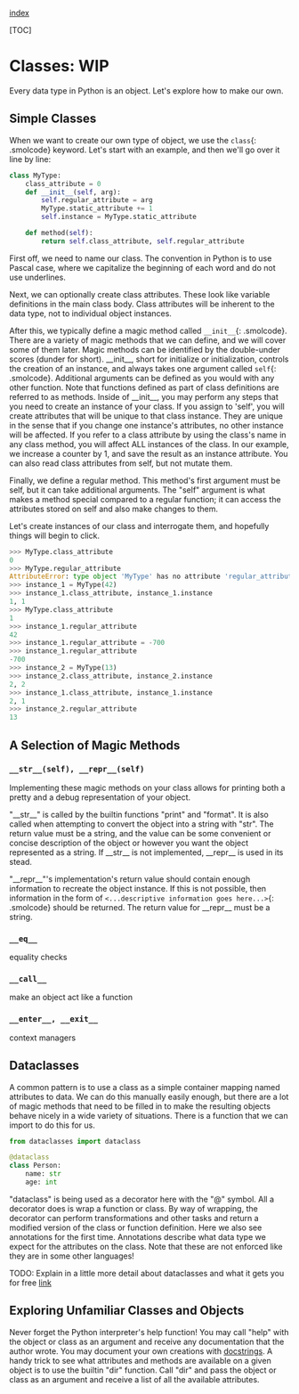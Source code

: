 [index]({{int_index}})

[TOC]

# Classes: WIP
Every data type in Python is an object.
Let's explore how to make our own.

## Simple Classes
When we want to create our own type of object, we use the `class`{: .smolcode} keyword.
Let's start with an example, and then we'll go over it line by line:

```py
class MyType:
    class_attribute = 0
    def __init__(self, arg):
        self.regular_attribute = arg
        MyType.static_attribute += 1
        self.instance = MyType.static_attribute

    def method(self):
        return self.class_attribute, self.regular_attribute
```

First off, we need to name our class.
The convention in Python is to use Pascal case, where we capitalize the beginning of each word and do not use underlines.

Next, we can optionally create class attributes. These look like variable definitions in the main class body.
Class attributes will be inherent to the data type, not to individual object instances.

After this, we typically define a magic method called `__init__`{: .smolcode}.
There are a variety of magic methods that we can define, and we will cover some of them later.
Magic methods can be identified by the double-under scores (dunder for short).
\_\_init\_\_, short for initialize or initialization, controls the creation of an instance, and always takes one argument called `self`{: .smolcode}.
Additional arguments can be defined as you would with any other function.
Note that functions defined as part of class definitions are referred to as methods.
Inside of \_\_init\_\_, you may perform any steps that you need to create an instance of your class. If you assign to 'self', you will create attributes that will be unique to that class instance.
They are unique in the sense that if you change one instance's attributes, no other instance will be affected.
If you refer to a class attribute by using the class's name in any class method, you will affect ALL instances of the class.
In our example, we increase a counter by 1, and save the result as an instance attribute.
You can also read class attributes from self, but not mutate them.

Finally, we define a regular method.
This method's first argument must be self, but it can take additional arguments.
The "self" argument is what makes a method special compared to a regular function; it can access the attributes stored on self and also make changes to them.

Let's create instances of our class and interrogate them, and hopefully things will begin to click.

```py
>>> MyType.class_attribute
0
>>> MyType.regular_attribute
AttributeError: type object 'MyType' has no attribute 'regular_attribute'
>>> instance_1 = MyType(42)
>>> instance_1.class_attribute, instance_1.instance
1, 1
>>> MyType.class_attribute
1
>>> instance_1.regular_attribute
42
>>> instance_1.regular_attribute = -700
>>> instance_1.regular_attribute
-700
>>> instance_2 = MyType(13)
>>> instance_2.class_attribute, instance_2.instance
2, 2
>>> instance_1.class_attribute, instance_1.instance
2, 1
>>> instance_2.regular_attribute
13
```

## A Selection of Magic Methods
### `__str__(self), __repr__(self)`
Implementing these magic methods on your class allows for printing both a pretty and a debug representation of your object.

"\_\_str\_\_" is called by the builtin functions "print" and "format". It is also called when attempting to convert the object into a string with "str". The return value must be a string, and the value can be some convenient or concise description of the object or however you want the object represented as a string. If \_\_str\_\_ is not implemented, \_\_repr\_\_ is used in its stead.

"\_\_repr\_\_"'s implementation's return value should contain enough information to recreate the object instance.
If this is not possible, then information in the form of `<...descriptive information goes here...>`{: .smolcode} should be returned.
The return value for \_\_repr\_\_ must be a string.
### `__eq__`
equality checks
### `__call__`
make an object act like a function
### `__enter__, __exit__`
context managers


## Dataclasses
A common pattern is to use a class as a simple container mapping named attributes to data.
We can do this manually easily enough, but there are a lot of magic methods that need to be filled in to make the resulting objects behave nicely in a wide variety of situations.
There is a function that we can import to do this for us.
```py
from dataclasses import dataclass

@dataclass
class Person:
    name: str
    age: int
```
"dataclass" is being used as a decorator here with the "@" symbol.
All a decorator does is wrap a function or class.
By way of wrapping, the decorator can perform transformations and other tasks and return a modified version of the class or function definition.
Here we also see annotations for the first time.
Annotations describe what data type we expect for the attributes on the class.
Note that these are not enforced like they are in some other languages!

TODO: Explain in a little more detail about dataclasses and what it gets you for free
[link]({{ext_stdlib_dataclasses}})

## Exploring Unfamiliar Classes and Objects
Never forget the Python interpreter's help function!
You may call "help" with the object or class as an argument and receive any documentation that the author wrote.
You may document your own creations with [docstrings]({{ext_pep_257}}).
A handy trick to see what attributes and methods are available on a given object is to use the builtin "dir" function.
Call "dir" and pass the object or class as an argument and receive a list of all the available attributes.

